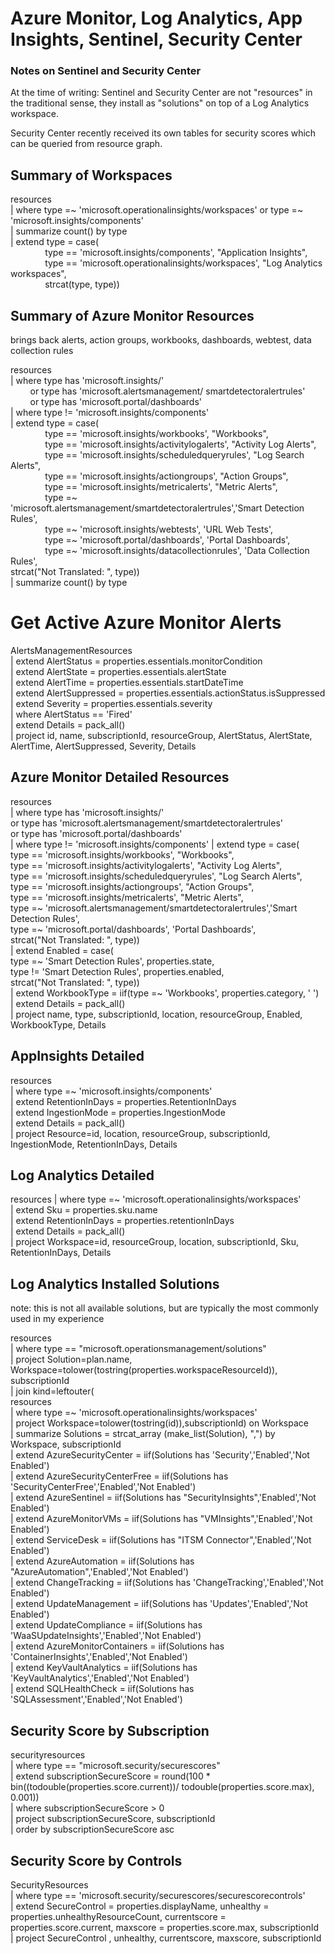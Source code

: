 # Azure Monitor, Log Analytics, App Insights, Sentinel, Security Center

### Notes on Sentinel and Security Center
At the time of writing: Sentinel and Security Center are not "resources" in the traditional sense, they install as "solutions" on top of a Log Analytics workspace. 

Security Center recently received its own tables for security scores which can be queried from resource graph.

## Summary of Workspaces

resources   
| where type =~ 'microsoft.operationalinsights/workspaces' or type =~ 'microsoft.insights/components'  
| summarize count() by type  
| extend type = case(  
&nbsp;&nbsp;&nbsp;&nbsp;&nbsp;&nbsp;&nbsp;&nbsp;&nbsp;&nbsp;&nbsp;&nbsp;&nbsp;&nbsp;type == 'microsoft.insights/components',   "Application Insights",  
&nbsp;&nbsp;&nbsp;&nbsp;&nbsp;&nbsp;&nbsp;&nbsp;&nbsp;&nbsp;&nbsp;&nbsp;&nbsp;&nbsp;type == 'microsoft.operationalinsights/workspaces', "Log Analytics workspaces",  
&nbsp;&nbsp;&nbsp;&nbsp;&nbsp;&nbsp;&nbsp;&nbsp;&nbsp;&nbsp;&nbsp;&nbsp;&nbsp;&nbsp;strcat(type, type))


## Summary of Azure Monitor Resources
brings back alerts, action groups, workbooks, dashboards, webtest, data collection rules

resources  
| where type has 'microsoft.insights/'  
&nbsp;&nbsp;&nbsp;&nbsp;&nbsp;&nbsp;&nbsp;&nbsp;or type has 'microsoft.alertsmanagement/  smartdetectoralertrules'  
&nbsp;&nbsp;&nbsp;&nbsp;&nbsp;&nbsp;&nbsp;&nbsp;or type has 'microsoft.portal/dashboards'  
| where type != 'microsoft.insights/components'  
| extend type = case(  
&nbsp;&nbsp;&nbsp;&nbsp;&nbsp;&nbsp;&nbsp;&nbsp;&nbsp;&nbsp;&nbsp;&nbsp;&nbsp;&nbsp;type == 'microsoft.insights/workbooks', "Workbooks",  
&nbsp;&nbsp;&nbsp;&nbsp;&nbsp;&nbsp;&nbsp;&nbsp;&nbsp;&nbsp;&nbsp;&nbsp;&nbsp;&nbsp;type == 'microsoft.insights/activitylogalerts', "Activity Log Alerts",  
&nbsp;&nbsp;&nbsp;&nbsp;&nbsp;&nbsp;&nbsp;&nbsp;&nbsp;&nbsp;&nbsp;&nbsp;&nbsp;&nbsp;type == 'microsoft.insights/scheduledqueryrules', "Log Search Alerts",  
&nbsp;&nbsp;&nbsp;&nbsp;&nbsp;&nbsp;&nbsp;&nbsp;&nbsp;&nbsp;&nbsp;&nbsp;&nbsp;&nbsp;type == 'microsoft.insights/actiongroups', "Action Groups",  
&nbsp;&nbsp;&nbsp;&nbsp;&nbsp;&nbsp;&nbsp;&nbsp;&nbsp;&nbsp;&nbsp;&nbsp;&nbsp;&nbsp;type == 'microsoft.insights/metricalerts', "Metric Alerts",  
&nbsp;&nbsp;&nbsp;&nbsp;&nbsp;&nbsp;&nbsp;&nbsp;&nbsp;&nbsp;&nbsp;&nbsp;&nbsp;&nbsp;type =~ 'microsoft.alertsmanagement/smartdetectoralertrules','Smart Detection Rules',  
&nbsp;&nbsp;&nbsp;&nbsp;&nbsp;&nbsp;&nbsp;&nbsp;&nbsp;&nbsp;&nbsp;&nbsp;&nbsp;&nbsp;type =~ 'microsoft.insights/webtests', 'URL Web Tests',  
&nbsp;&nbsp;&nbsp;&nbsp;&nbsp;&nbsp;&nbsp;&nbsp;&nbsp;&nbsp;&nbsp;&nbsp;&nbsp;&nbsp;type =~ 'microsoft.portal/dashboards', 'Portal Dashboards',  
&nbsp;&nbsp;&nbsp;&nbsp;&nbsp;&nbsp;&nbsp;&nbsp;&nbsp;&nbsp;&nbsp;&nbsp;&nbsp;&nbsp;type =~ 'microsoft.insights/datacollectionrules', 'Data Collection Rules',  
strcat("Not Translated: ", type))  
| summarize count() by type

# Get Active Azure Monitor Alerts

AlertsManagementResources  
| extend AlertStatus = properties.essentials.monitorCondition  
| extend AlertState = properties.essentials.alertState  
| extend AlertTime = properties.essentials.startDateTime  
| extend AlertSuppressed = properties.essentials.actionStatus.isSuppressed  
| extend Severity = properties.essentials.severity  
| where AlertStatus == 'Fired'  
| extend Details = pack_all()  
| project id, name, subscriptionId, resourceGroup, AlertStatus, AlertState, AlertTime, AlertSuppressed, Severity, Details


## Azure Monitor Detailed Resources

resources  
| where type has 'microsoft.insights/'  
     or type has 'microsoft.alertsmanagement/smartdetectoralertrules'  
    or type has 'microsoft.portal/dashboards'  
| where type != 'microsoft.insights/components'
| extend type = case(  
 	type == 'microsoft.insights/workbooks', "Workbooks",  
	type == 'microsoft.insights/activitylogalerts', "Activity Log Alerts",  
	type == 'microsoft.insights/scheduledqueryrules', "Log Search Alerts",  
	type == 'microsoft.insights/actiongroups', "Action Groups",  
	type == 'microsoft.insights/metricalerts', "Metric Alerts",  
	type =~ 'microsoft.alertsmanagement/smartdetectoralertrules','Smart Detection Rules',  
    type =~ 'microsoft.portal/dashboards',   'Portal Dashboards',  
	strcat("Not Translated: ", type))  
| extend Enabled = case(  
	type =~ 'Smart Detection Rules', properties.state,  
	type != 'Smart Detection Rules', properties.enabled,  
	strcat("Not Translated: ", type))  
| extend WorkbookType = iif(type =~ 'Workbooks', properties.category, ' ')  
| extend Details = pack_all()  
| project name, type, subscriptionId, location, resourceGroup, Enabled, WorkbookType, Details


## AppInsights Detailed
resources  
| where type =~ 'microsoft.insights/components'  
| extend RetentionInDays = properties.RetentionInDays  
| extend IngestionMode = properties.IngestionMode  
| extend Details = pack_all()  
| project Resource=id, location, resourceGroup, subscriptionId, IngestionMode, RetentionInDays, Details

## Log Analytics Detailed

resources
| where type =~ 'microsoft.operationalinsights/workspaces'  
| extend Sku = properties.sku.name  
| extend RetentionInDays = properties.retentionInDays  
| extend Details = pack_all()  
| project Workspace=id, resourceGroup, location, subscriptionId, Sku, RetentionInDays, Details

## Log Analytics Installed Solutions
note: this is not all available solutions, but are typically the most commonly used in my experience

resources  
| where type == "microsoft.operationsmanagement/solutions"  
| project Solution=plan.name, Workspace=tolower(tostring(properties.workspaceResourceId)), subscriptionId  
	| join kind=leftouter(  
		resources  
		| where type =~ 'microsoft.operationalinsights/workspaces'  
		| project Workspace=tolower(tostring(id)),subscriptionId) on Workspace  
| summarize Solutions = strcat_array  (make_list(Solution), ",") by Workspace, subscriptionId  
| extend AzureSecurityCenter = iif(Solutions has 'Security','Enabled','Not Enabled')  
| extend AzureSecurityCenterFree = iif(Solutions has 'SecurityCenterFree','Enabled','Not Enabled')  
| extend AzureSentinel = iif(Solutions has "SecurityInsights",'Enabled','Not Enabled')  
| extend AzureMonitorVMs = iif(Solutions has "VMInsights",'Enabled','Not Enabled')  
| extend ServiceDesk = iif(Solutions has "ITSM Connector",'Enabled','Not Enabled')  
| extend AzureAutomation = iif(Solutions has "AzureAutomation",'Enabled','Not Enabled')  
| extend ChangeTracking = iif(Solutions has 'ChangeTracking','Enabled','Not Enabled')  
| extend UpdateManagement = iif(Solutions has 'Updates','Enabled','Not Enabled')  
| extend UpdateCompliance = iif(Solutions has 'WaaSUpdateInsights','Enabled','Not Enabled')  
| extend AzureMonitorContainers = iif(Solutions has 'ContainerInsights','Enabled','Not Enabled')    
| extend KeyVaultAnalytics = iif(Solutions has 'KeyVaultAnalytics','Enabled','Not Enabled')  
| extend SQLHealthCheck = iif(Solutions has 'SQLAssessment','Enabled','Not Enabled')

## Security Score by Subscription

securityresources  
| where type == "microsoft.security/securescores"  
| extend subscriptionSecureScore = round(100 * bin((todouble(properties.score.current))/ todouble(properties.score.max), 0.001))  
| where subscriptionSecureScore > 0  
| project subscriptionSecureScore, subscriptionId  
| order by subscriptionSecureScore asc

## Security Score by Controls

SecurityResources   
| where type == 'microsoft.security/securescores/securescorecontrols'   
| extend SecureControl = properties.displayName, unhealthy = properties.unhealthyResourceCount, currentscore = properties.score.current, maxscore = properties.score.max, subscriptionId  
| project SecureControl , unhealthy, currentscore, maxscore, subscriptionId
